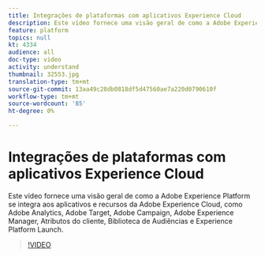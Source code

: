 ```yaml
---
title: Integrações de plataformas com aplicativos Experience Cloud
description: Este vídeo fornece uma visão geral de como a Adobe Experience Platform se integra aos aplicativos e recursos do Experience Cloud, como Adobe Analytics, Adobe Target, Adobe Campaign, Adobe Experience Manager, Atributos do cliente, Biblioteca de Audiências e Experience Platform Launch.
feature: platform
topics: null
kt: 4334
audience: all
doc-type: video
activity: understand
thumbnail: 32553.jpg
translation-type: tm+mt
source-git-commit: 13aa49c28db0818df5d47560ae7a220d0790610f
workflow-type: tm+mt
source-wordcount: '85'
ht-degree: 0%

---
```



# Integrações de plataformas com aplicativos Experience Cloud

Este vídeo fornece uma visão geral de como a Adobe Experience Platform se integra aos aplicativos e recursos da Adobe Experience Cloud, como Adobe Analytics, Adobe Target, Adobe Campaign, Adobe Experience Manager, Atributos do cliente, Biblioteca de Audiências e Experience Platform Launch.

>[!VIDEO](https://video.tv.adobe.com/v/32553?quality=12&learn=on)